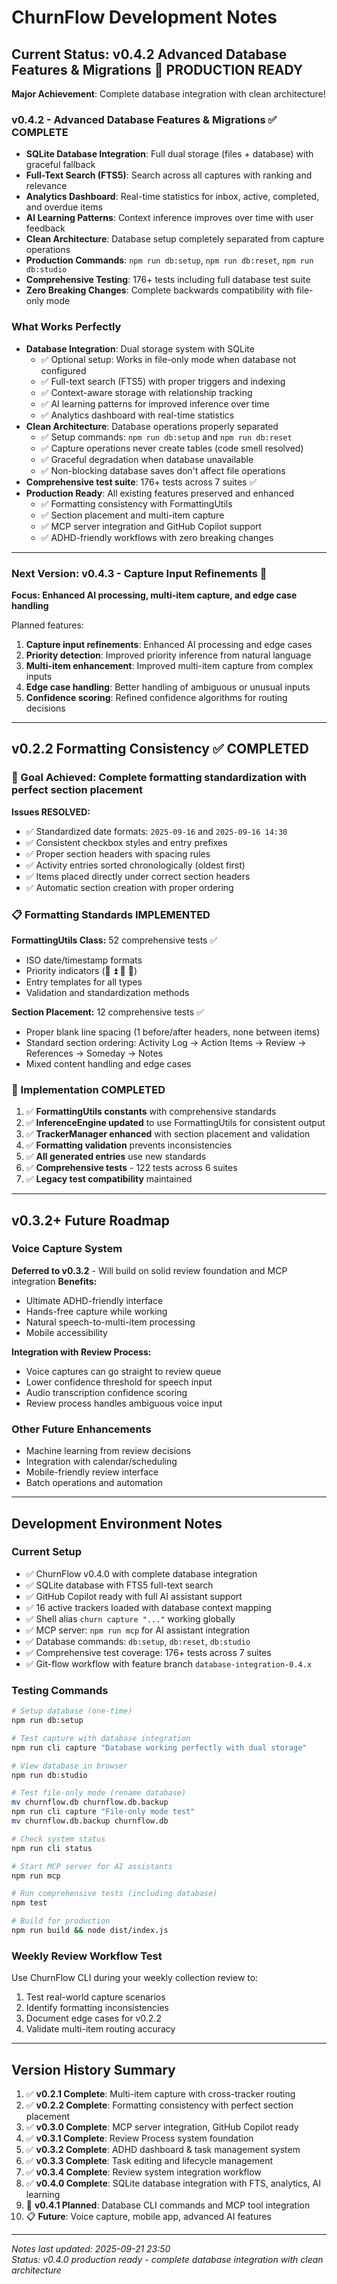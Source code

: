 # ChurnFlow Development Notes

## Current Status: v0.4.2 Advanced Database Features & Migrations 🎉 PRODUCTION READY

**Major Achievement**: Complete database integration with clean architecture!

### v0.4.2 - Advanced Database Features & Migrations ✅ COMPLETE

- **SQLite Database Integration**: Full dual storage (files + database) with graceful fallback
- **Full-Text Search (FTS5)**: Search across all captures with ranking and relevance
- **Analytics Dashboard**: Real-time statistics for inbox, active, completed, and overdue items
- **AI Learning Patterns**: Context inference improves over time with user feedback
- **Clean Architecture**: Database setup completely separated from capture operations
- **Production Commands**: `npm run db:setup`, `npm run db:reset`, `npm run db:studio`
- **Comprehensive Testing**: 176+ tests including full database test suite
- **Zero Breaking Changes**: Complete backwards compatibility with file-only mode

### What Works Perfectly

- **Database Integration**: Dual storage system with SQLite
  - ✅ Optional setup: Works in file-only mode when database not configured
  - ✅ Full-text search (FTS5) with proper triggers and indexing
  - ✅ Context-aware storage with relationship tracking
  - ✅ AI learning patterns for improved inference over time
  - ✅ Analytics dashboard with real-time statistics
- **Clean Architecture**: Database operations properly separated
  - ✅ Setup commands: `npm run db:setup` and `npm run db:reset`
  - ✅ Capture operations never create tables (code smell resolved)
  - ✅ Graceful degradation when database unavailable
  - ✅ Non-blocking database saves don't affect file operations
- **Comprehensive test suite**: 176+ tests across 7 suites ✅
- **Production Ready**: All existing features preserved and enhanced
  - ✅ Formatting consistency with FormattingUtils
  - ✅ Section placement and multi-item capture
  - ✅ MCP server integration and GitHub Copilot support
  - ✅ ADHD-friendly workflows with zero breaking changes

---

### Next Version: v0.4.3 - Capture Input Refinements 🏁

**Focus: Enhanced AI processing, multi-item capture, and edge case handling**

Planned features:

1. **Capture input refinements**: Enhanced AI processing and edge cases
2. **Priority detection**: Improved priority inference from natural language
3. **Multi-item enhancement**: Improved multi-item capture from complex inputs
4. **Edge case handling**: Better handling of ambiguous or unusual inputs
5. **Confidence scoring**: Refined confidence algorithms for routing decisions

---

## v0.2.2 Formatting Consistency ✅ COMPLETED

### 🎯 Goal Achieved: Complete formatting standardization with perfect section placement

**Issues RESOLVED:**

- ✅ Standardized date formats: `2025-09-16` and `2025-09-16 14:30`
- ✅ Consistent checkbox styles and entry prefixes
- ✅ Proper section headers with spacing rules
- ✅ Activity entries sorted chronologically (oldest first)
- ✅ Items placed directly under correct section headers
- ✅ Automatic section creation with proper ordering

### 📋 Formatting Standards IMPLEMENTED

**FormattingUtils Class:** 52 comprehensive tests ✅

- ISO date/timestamp formats
- Priority indicators (🚨 ⏫ 🔼 🔻)
- Entry templates for all types
- Validation and standardization methods

**Section Placement:** 12 comprehensive tests ✅  

- Proper blank line spacing (1 before/after headers, none between items)
- Standard section ordering: Activity Log → Action Items → Review → References → Someday → Notes
- Mixed content handling and edge cases

### 🔧 Implementation COMPLETED

1. ✅ **FormattingUtils constants** with comprehensive standards
2. ✅ **InferenceEngine updated** to use FormattingUtils for consistent output
3. ✅ **TrackerManager enhanced** with section placement and validation
4. ✅ **Formatting validation** prevents inconsistencies
5. ✅ **All generated entries** use new standards  
6. ✅ **Comprehensive tests** - 122 tests across 6 suites
7. ✅ **Legacy test compatibility** maintained

---

## v0.3.2+ Future Roadmap

### Voice Capture System

**Deferred to v0.3.2** - Will build on solid review foundation and MCP integration
**Benefits:**

- Ultimate ADHD-friendly interface
- Hands-free capture while working
- Natural speech-to-multi-item processing
- Mobile accessibility

**Integration with Review Process:**

- Voice captures can go straight to review queue
- Lower confidence threshold for speech input
- Audio transcription confidence scoring
- Review process handles ambiguous voice input

### Other Future Enhancements

- Machine learning from review decisions
- Integration with calendar/scheduling
- Mobile-friendly review interface
- Batch operations and automation

---

## Development Environment Notes

### Current Setup

- ✅ ChurnFlow v0.4.0 with complete database integration
- ✅ SQLite database with FTS5 full-text search
- ✅ GitHub Copilot ready with full AI assistant support
- ✅ 16 active trackers loaded with database context mapping
- ✅ Shell alias `churn capture "..."` working globally
- ✅ MCP server: `npm run mcp` for AI assistant integration
- ✅ Database commands: `db:setup`, `db:reset`, `db:studio`
- ✅ Comprehensive test coverage: 176+ tests across 7 suites
- ✅ Git-flow workflow with feature branch `database-integration-0.4.x`

### Testing Commands

```bash
# Setup database (one-time)
npm run db:setup

# Test capture with database integration
npm run cli capture "Database working perfectly with dual storage"

# View database in browser
npm run db:studio

# Test file-only mode (rename database)
mv churnflow.db churnflow.db.backup
npm run cli capture "File-only mode test"
mv churnflow.db.backup churnflow.db

# Check system status
npm run cli status

# Start MCP server for AI assistants
npm run mcp

# Run comprehensive tests (including database)
npm test

# Build for production
npm run build && node dist/index.js
```

### Weekly Review Workflow Test

Use ChurnFlow CLI during your weekly collection review to:

1. Test real-world capture scenarios
2. Identify formatting inconsistencies  
3. Document edge cases for v0.2.2
4. Validate multi-item routing accuracy

---

## Version History Summary

1. ✅ **v0.2.1 Complete**: Multi-item capture with cross-tracker routing
2. ✅ **v0.2.2 Complete**: Formatting consistency with perfect section placement
3. ✅ **v0.3.0 Complete**: MCP server integration, GitHub Copilot ready
4. ✅ **v0.3.1 Complete**: Review Process system foundation
5. ✅ **v0.3.2 Complete**: ADHD dashboard & task management system
6. ✅ **v0.3.3 Complete**: Task editing and lifecycle management
7. ✅ **v0.3.4 Complete**: Review system integration workflow
8. ✅ **v0.4.0 Complete**: SQLite database integration with FTS, analytics, AI learning
9. 🎯 **v0.4.1 Planned**: Database CLI commands and MCP tool integration
10. 📋 **Future**: Voice capture, mobile app, advanced AI features

---

*Notes last updated: 2025-09-21 23:50*  
*Status: v0.4.0 production ready - complete database integration with clean architecture*
